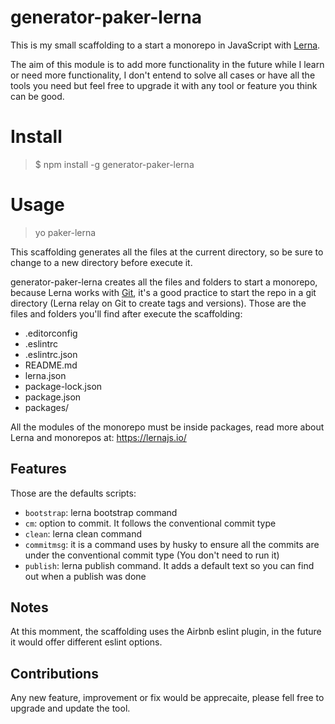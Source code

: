 # generator-paker-lerna
This is my small scaffolding to a start a monorepo in JavaScript with [Lerna](https://lernajs.io/).

The aim of this module is to add more functionality in the future while I learn or need more functionality, I don't entend to solve all cases or have all the tools you need but feel free to upgrade it with any tool or feature you think can be good.

# Install
> $ npm install -g generator-paker-lerna

# Usage
> yo paker-lerna

This scaffolding generates all the files at the current directory, so be sure to change to a new directory before execute it.

generator-paker-lerna creates all the files and folders to start a monorepo, because Lerna works with [Git](https://git-scm.com/), it's a good practice to start the repo in a git directory (Lerna relay on Git to create tags and versions).
Those are the files and folders you'll find after execute the scaffolding:

* .editorconfig
* .eslintrc
* .eslintrc.json
* README.md
* lerna.json
* package-lock.json
* package.json
* packages/

All the modules of the monorepo must be inside packages, read more about Lerna and monorepos at: https://lernajs.io/

## Features
Those are the defaults scripts:
* `bootstrap`: lerna bootstrap command
* `cm`: option to commit. It follows the conventional commit type
* `clean`: lerna clean command
* `commitmsg`: it is a command uses by husky to ensure all the commits are under the conventional commit type (You don't need to run it)
* `publish`: lerna publish command. It adds a default text so you can find out when a publish was done

## Notes
At this momment, the scaffolding uses the Airbnb eslint plugin, in the future it would offer different eslint options.

## Contributions
Any new feature, improvement or fix would be apprecaite, please fell free to upgrade and update the tool.

